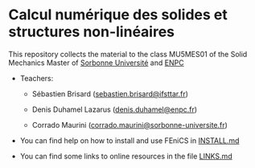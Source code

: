 # Calcul numérique des solides et structures non-linéaires

This repository collects the material to the class MU5MES01 of the Solid Mechanics Master of [Sorbonne Université](http://master.spi.sorbonne-universite.fr/fr/mecanique-des-solides-et-des-structures.html) and [ENPC](ww.enpc.fr) 

* Teachers:

    * Sébastien Brisard (sebastien.brisard@ifsttar.fr)

    * Denis Duhamel  Lazarus (denis.duhamel@enpc.fr)

    * Corrado Maurini (corrado.maurini@sorbonne-universite.fr)

* You can find help on how to install and use FEniCS in [INSTALL.md](INSTALL.md)

* You can find some links to online resources in the file [LINKS.md](LINKS.md)

